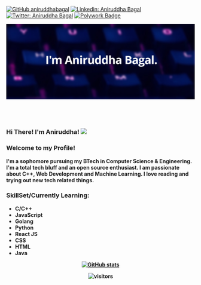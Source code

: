 [![GitHub aniruddhabagal](https://img.shields.io/github/followers/aniruddhabagal?label=follow&style=social)](https://github.com/aniruddhabagal)
[![Linkedin: Aniruddha Bagal](https://img.shields.io/badge/-Aniruddha%20Bagal-blue?style=flat-square&logo=Linkedin&logoColor=white&link=https://www.linkedin.com/in/aniruddha-bagal/)](https://www.linkedin.com/in/aniruddha-bagal/)
[![Twitter: Aniruddha Bagal](https://img.shields.io/twitter/follow/AniruddhaBagal?style=social)](https://twitter.com/AniruddhaBagal)
[![Polywork Badge](https://img.shields.io/badge/-aniruddhabagal-orange?style=flat-square&logo=polywork&logoColor=black&link=http://polywork.com/aniruddhabagal)](http://polywork.com/aniruddhabagal)

<div align="center">
  <a href="https://aniruddhabagal.netlify.app/" target="_blank" ><img src="github-banner.png" alt="Aniruddha's Header"></a>
<br><br>
<!-- <a href="https://www.linkedin.com/in/aniruddha-bagal" target="_blank" >
  <img align="left" width="32px" src="https://img.icons8.com/fluent/48/000000/linkedin.png"/>
</a>
<a href="https://twitter.com/AniruddhaBagal" target="_blank" >
  <img align="left" width="26px" src="Twitter-Logo.png" />
</a>

<a href="mailto:aniruddhabagal09@gmail.com" target="_blank" >
  <img align="left" width="32px" src="https://img.icons8.com/doodle/48/000000/gmail-new.png" />
</a> -->
  
</div>
<br><br>

### Hi There! I'm Aniruddha! <img src="https://github.com/TheDudeThatCode/TheDudeThatCode/blob/master/Assets/Hi.gif" width="29px"><br>

### <p> Welcome to my Profile!
<b> I'm a sophomore pursuing my BTech in Computer Science & Engineering. I'm a total tech bluff and an open source enthusiast. I am passionate about C++, Web Development and Machine Learning. I love reading and trying out new tech related things. 

</p>

### SkillSet/Currently Learning:
 + C/C++
 + JavaScript
 + Golang
 + Python
 + React JS
 + CSS
 + HTML
 + Java

<div align="center">

[![GitHub stats](https://github-readme-stats.vercel.app/api?username=aniruddhabagal&show_icons=true&theme=tokyonight&line_height=27)](https://github.com/aniruddhabagal)

<!-- ![Github Contribution Graph](https://activity-graph.herokuapp.com/graph?username=aniruddhabagal&bg_color=1a1b26&color=73daca&line=7dcfff&point=bb9af7&area=true&hide_border=true)<br> -->
![visitors](https://visitor-badge.laobi.icu/badge?page_id=aniruddhabagal.aniruddhabagal)
</div>

</b>









<!--
**aniruddhabagal/aniruddhabagal** is a ✨ _special_ ✨ repository because its `README.md` (this file) appears on your GitHub profile.

Here are some ideas to get you started:

- 🔭 I’m currently working on ...
- 🌱 I’m currently learning ...
- 👯 I’m looking to collaborate on ...
- 🤔 I’m looking for help with ...
- 💬 Ask me about ...
- 📫 How to reach me: ...
- 😄 Pronouns: ...
- ⚡ Fun fact: ...
-->

